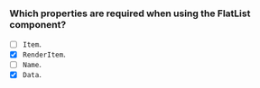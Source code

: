 ### Which properties are required when using the FlatList component?

- [ ] `Item`.
- [x] `RenderItem`.
- [ ] `Name`.
- [x] `Data`.
